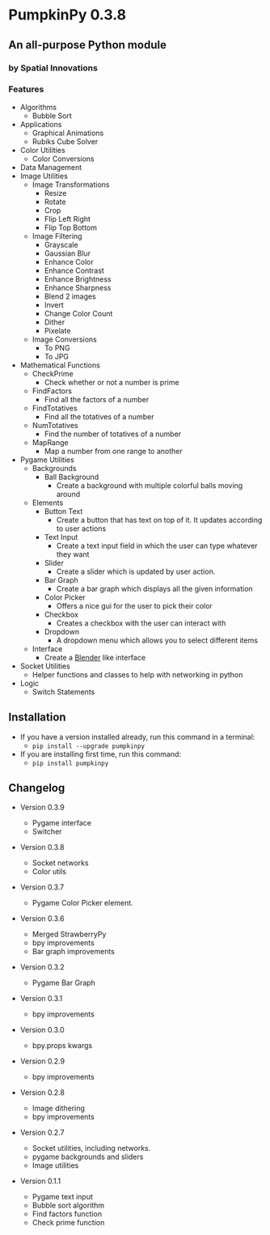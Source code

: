 # PumpkinPy 0.3.8
## An all-purpose Python module
### by Spatial Innovations

### Features
* Algorithms
  * Bubble Sort
* Applications
  * Graphical Animations
  * Rubiks Cube Solver
* Color Utilities
  * Color Conversions
* Data Management
* Image Utilities
  * Image Transformations
    * Resize
    * Rotate
    * Crop
    * Flip Left Right
    * Flip Top Bottom
  * Image Filtering
    * Grayscale
    * Gaussian Blur
    * Enhance Color
    * Enhance Contrast
    * Enhance Brightness
    * Enhance Sharpness
    * Blend 2 images
    * Invert
    * Change Color Count
    * Dither
    * Pixelate
  * Image Conversions
    * To PNG
    * To JPG
* Mathematical Functions
  * CheckPrime
    * Check whether or not a number is prime
  * FindFactors
    * Find all the factors of a number
  * FindTotatives
    * Find all the totatives of a number
  * NumTotatives
    * Find the number of totatives of a number
  * MapRange
    * Map a number from one range to another
* Pygame Utilities
  * Backgrounds
    * Ball Background
      * Create a background with multiple colorful balls moving around
  * Elements
    * Button Text
      * Create a button that has text on top of it. It updates according to user actions
    * Text Input
      * Create a text input field in which the user can type whatever they want
    * Slider
      * Create a slider which is updated by user action.
    * Bar Graph
      * Create a bar graph which displays all the given information
    * Color Picker
      * Offers a nice gui for the user to pick their color
    * Checkbox
      * Creates a checkbox with the user can interact with
    * Dropdown
      * A dropdown menu which allows you to select different items
  * Interface
    * Create a <a href="https://blender.org">Blender</a> like interface
* Socket Utilities
  * Helper functions and classes to help with networking in python
* Logic
  * Switch Statements

## Installation
* If you have a version installed already, run this command in a terminal:
  * `pip install --upgrade pumpkinpy`
* If you are installing first time, run this command:
  * `pip install pumpkinpy`

## Changelog
* Version 0.3.9
  * Pygame interface
  * Switcher

* Version 0.3.8
  * Socket networks
  * Color utils

* Version 0.3.7
  * Pygame Color Picker element.

* Version 0.3.6
  * Merged StrawberryPy
  * bpy improvements
  * Bar graph improvements

* Version 0.3.2
  * Pygame Bar Graph

* Version 0.3.1
  * bpy improvements

* Version 0.3.0
  * bpy.props kwargs

* Version 0.2.9
  * bpy improvements

* Version 0.2.8
  * Image dithering
  * bpy improvements

* Version 0.2.7
  * Socket utilities, including networks.
  * pygame backgrounds and sliders
  * Image utilities

* Version 0.1.1
  * Pygame text input
  * Bubble sort algorithm
  * Find factors function
  * Check prime function
